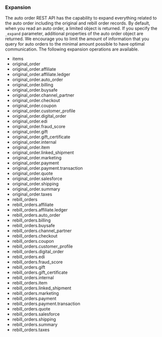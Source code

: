 ### Expansion

The auto order REST API has the capability to expand everything related to the auto order including 
the original and rebill order records.  By default, when you read an auto order, a
limited object is returned.  If you specify the `_expand` parameter, additional properties of the auto order
object are returned.  We encourage you to limit the amount of information that you query for auto orders
to the minimal amount possible to have optimal communication.  The following expansion operations are
available.

* items
* original_order
* original_order.affiliate
* original_order.affiliate.ledger
* original_order.auto_order
* original_order.billing
* original_order.buysafe
* original_order.channel_partner
* original_order.checkout
* original_order.coupon
* original_order.customer_profile
* original_order.digital_order
* original_order.edi
* original_order.fraud_score
* original_order.gift
* original_order.gift_certificate
* original_order.internal
* original_order.item
* original_order.linked_shipment
* original_order.marketing
* original_order.payment
* original_order.payment.transaction
* original_order.quote
* original_order.salesforce
* original_order.shipping
* original_order.summary
* original_order.taxes
* rebill_orders
* rebill_orders.affiliate
* rebill_orders.affiliate.ledger
* rebill_orders.auto_order
* rebill_orders.billing
* rebill_orders.buysafe
* rebill_orders.channel_partner
* rebill_orders.checkout
* rebill_orders.coupon
* rebill_orders.customer_profile
* rebill_orders.digital_order
* rebill_orders.edi
* rebill_orders.fraud_score
* rebill_orders.gift
* rebill_orders.gift_certificate
* rebill_orders.internal
* rebill_orders.item
* rebill_orders.linked_shipment
* rebill_orders.marketing
* rebill_orders.payment
* rebill_orders.payment.transaction
* rebill_orders.quote
* rebill_orders.salesforce
* rebill_orders.shipping
* rebill_orders.summary
* rebill_orders.taxes
